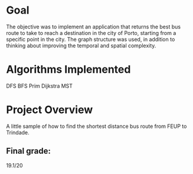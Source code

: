 # **Goal**

The objective was to implement an application that returns the best bus route to take to reach a destination in the city of Porto, starting from a specific point in the city. The graph structure was used, in addition to thinking about improving the temporal and spatial complexity.

# **Algorithms Implemented**

DFS
BFS
Prim
Dijkstra
MST
# **Project Overview**

A little sample of how to find the shortest distance bus route from FEUP to Trindade.

## Final grade: 
19.1/20
